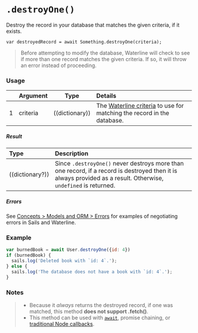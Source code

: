 # `.destroyOne()`

Destroy the record in your database that matches the given criteria, if it exists.

```usage
var destroyedRecord = await Something.destroyOne(criteria);
```

> Before attempting to modify the database, Waterline will check to see if more than one record matches the given criteria. If so, it will throw an error instead of proceeding.


### Usage

|   |     Argument        | Type              | Details                            |
|---|:--------------------|-------------------|:-----------------------------------|
| 1 | criteria            | ((dictionary))    | The [Waterline criteria](https://sailsjs.com/documentation/concepts/models-and-orm/query-language) to use for matching the record in the database.

##### Result

| Type                | Description      |
|:--------------------|:-----------------|
| ((dictionary?))     | Since `.destroyOne()` never destroys more than one record, if a record is destroyed then it is always provided as a result.  Otherwise, `undefined` is returned.


##### Errors

See [Concepts > Models and ORM > Errors](https://sailsjs.com/documentation/concepts/models-and-orm/errors) for examples of negotiating errors in Sails and Waterline.


### Example

```javascript
var burnedBook = await User.destroyOne({id: 4})
if (burnedBook) {
  sails.log('Deleted book with `id: 4`.');
} else {
  sails.log('The database does not have a book with `id: 4`.');
}
```


### Notes
> + Because it _always_ returns the destroyed record, if one was matched, this method **does not support .fetch()**.
> + This method can be used with [`await`](https://github.com/mikermcneil/parley/tree/49c06ee9ed32d9c55c24e8a0e767666a6b60b7e8#usage), promise chaining, or [traditional Node callbacks](https://sailsjs.com/documentation/reference/waterline-orm/queries/exec).


<docmeta name="displayName" value=".destroyOne()">
<docmeta name="pageType" value="method">
